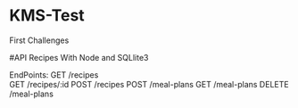 # KMS-Test

First Challenges 

#API Recipes With Node and SQLlite3

EndPoints: 
GET /recipes  
GET /recipes/:id
POST /recipes
POST /meal-plans
GET /meal-plans
DELETE /meal-plans